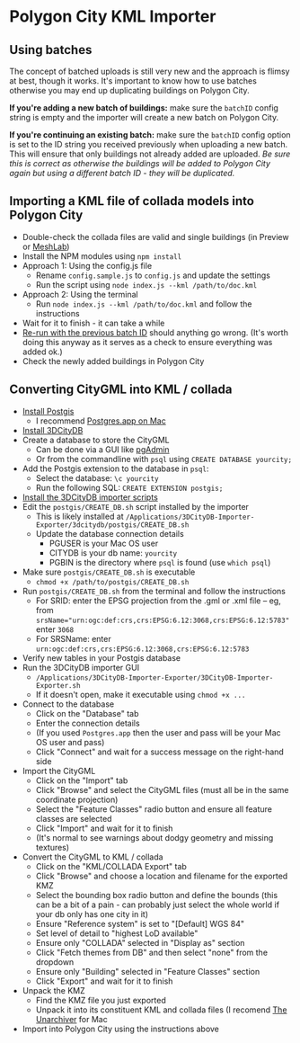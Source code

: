 # Polygon City KML Importer

## Using batches

The concept of batched uploads is still very new and the approach is flimsy at best, though it works. It's important to know how to use batches otherwise you may end up duplicating buildings on Polygon City.

__If you're adding a new batch of buildings:__ make sure the `batchID` config string is empty and the importer will create a new batch on Polygon City.

__If you're continuing an existing batch:__ make sure the `batchID` config option is set to the ID string you received previously when uploading a new batch. This will ensure that only buildings not already added are uploaded. _Be sure this is correct as otherwise the buildings will be added to Polygon City again but using a different batch ID - they will be duplicated._

## Importing a KML file of collada models into Polygon City

* Double-check the collada files are valid and single buildings (in Preview or [MeshLab](http://meshlab.sourceforge.net/))
* Install the NPM modules using `npm install`
* Approach 1: Using the config.js file
  * Rename `config.sample.js` to `config.js` and update the settings
  * Run the script using `node index.js --kml /path/to/doc.kml`
* Approach 2: Using the terminal
  * Run `node index.js --kml /path/to/doc.kml` and follow the instructions
* Wait for it to finish - it can take a while
* [Re-run with the previous batch ID](#using-batches) should anything go wrong. (It's worth doing this anyway as it serves as a check to ensure everything was added ok.)
* Check the newly added buildings in Polygon City


## Converting CityGML into KML / collada

* [Install Postgis](http://postgis.net/install/)
  * I recommend [Postgres.app on Mac](http://postgresapp.com/)
* [Install 3DCityDB](http://www.3dcitydb.org/3dcitydb/downloads/)
* Create a database to store the CityGML
  * Can be done via a GUI like [pgAdmin](http://www.pgadmin.org/)
  * Or from the commandline with `psql` using `CREATE DATABASE yourcity;`
* Add the Postgis extension to the database in `psql`:
  * Select the database: `\c yourcity`
  * Run the following SQL: `CREATE EXTENSION postgis;`
* [Install the 3DCityDB importer scripts](http://www.3dcitydb.org/3dcitydb/d3dimpexp/)
* Edit the `postgis/CREATE_DB.sh` script installed by the importer
  * This is likely installed at `/Applications/3DCityDB-Importer-Exporter/3dcitydb/postgis/CREATE_DB.sh`
  * Update the database connection details
    * PGUSER is your Mac OS user
    * CITYDB is your db name: `yourcity`
    * PGBIN is the directory where `psql` is found (use `which psql`)
* Make sure `postgis/CREATE_DB.sh` is executable
  * `chmod +x /path/to/postgis/CREATE_DB.sh`
* Run `postgis/CREATE_DB.sh` from the terminal and follow the instructions
  * For SRID: enter the EPSG projection from the .gml or .xml file – eg, from `srsName="urn:ogc:def:crs,crs:EPSG:6.12:3068,crs:EPSG:6.12:5783"` enter `3068`
  * For SRSName: enter `urn:ogc:def:crs,crs:EPSG:6.12:3068,crs:EPSG:6.12:5783`
* Verify new tables in your Postgis database
* Run the 3DCityDB importer GUI
  * `/Applications/3DCityDB-Importer-Exporter/3DCityDB-Importer-Exporter.sh`
  * If it doesn't open, make it executable using `chmod +x ...`
* Connect to the database
  * Click on the "Database" tab
  * Enter the connection details
  * (If you used `Postgres.app` then the user and pass will be your Mac OS user and pass)
  * Click "Connect" and wait for a success message on the right-hand side
* Import the CityGML
  * Click on the "Import" tab
  * Click "Browse" and select the CityGML files (must all be in the same coordinate projection)
  * Select the "Feature Classes" radio button and ensure all feature classes are selected
  * Click "Import" and wait for it to finish
  * (It's normal to see warnings about dodgy geometry and missing textures)
* Convert the CityGML to KML / collada
  * Click on the "KML/COLLADA Export" tab
  * Click "Browse" and choose a location and filename for the exported KMZ
  * Select the bounding box radio button and define the bounds (this can be a bit of a pain - can probably just select the whole world if your db only has one city in it)
  * Ensure "Reference system" is set to "[Default] WGS 84"
  * Set level of detail to "highest LoD available"
  * Ensure only "COLLADA" selected in "Display as" section
  * Click "Fetch themes from DB" and then select "none" from the dropdown
  * Ensure only "Building" selected in "Feature Classes" section
  * Click "Export" and wait for it to finish
* Unpack the KMZ
  * Find the KMZ file you just exported
  * Unpack it into its constituent KML and collada files (I recomend [The Unarchiver](https://itunes.apple.com/gb/app/the-unarchiver/id425424353?mt=12) for Mac
* Import into Polygon City using the instructions above
